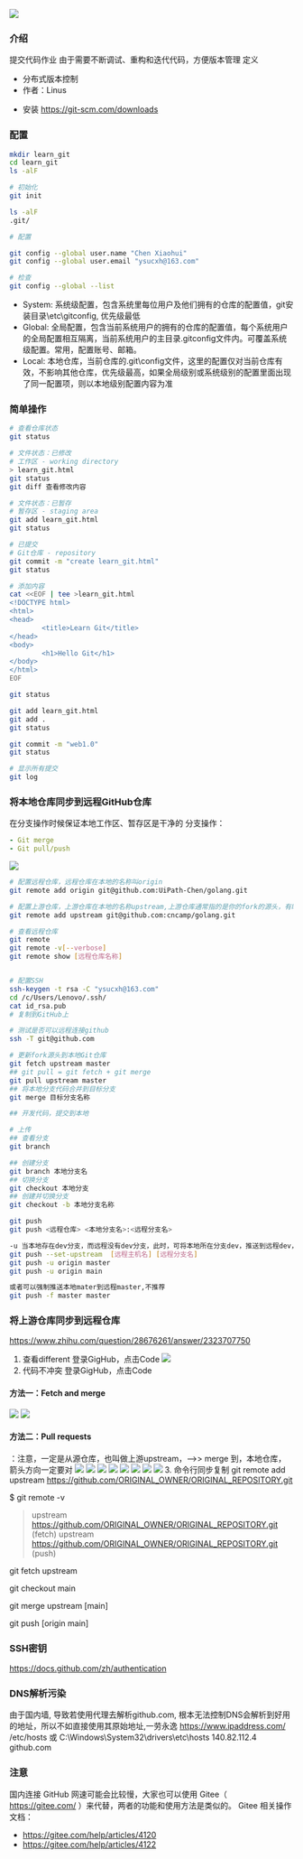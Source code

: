 ![](2023-09-24-11-47-32.png)
### 介绍
提交代码作业
由于需要不断调试、重构和迭代代码，方便版本管理
定义
- 分布式版本控制
- 作者：Linus
* 安装
https://git-scm.com/downloads
### 配置
```bash
mkdir learn_git
cd learn_git
ls -alF

# 初始化
git init

ls -alF
.git/

# 配置

git config --global user.name "Chen Xiaohui"
git config --global user.email "ysucxh@163.com"

# 检查
git config --global --list
```
* System: 系统级配置，包含系统里每位用户及他们拥有的仓库的配置值，git安装目录\etc\gitconfig, 优先级最低
* Global: 全局配置，包含当前系统用户的拥有的仓库的配置值，每个系统用户的全局配置相互隔离，当前系统用户的主目录\.gitconfig文件内。可覆盖系统级配置。常用，配置账号、邮箱。
* Local: 本地仓库，当前仓库的.git\config文件，这里的配置仅对当前仓库有效，不影响其他仓库，优先级最高，如果全局级别或系统级别的配置里面出现了同一配置项，则以本地级别配置内容为准
### 简单操作
```bash
# 查看仓库状态
git status

# 文件状态：已修改
# 工作区 - working directory
> learn_git.html
git status
git diff 查看修改内容

# 文件状态：已暂存
# 暂存区 - staging area
git add learn_git.html
git status

# 已提交
# Git仓库 - repository
git commit -m "create learn_git.html"
git status

# 添加内容
cat <<EOF | tee >learn_git.html
<!DOCTYPE html>
<html>
<head>
        <title>Learn Git</title>
</head>
<body>
        <h1>Hello Git</h1>
</body>
</html>
EOF

git status

git add learn_git.html
git add .
git status

git commit -m "web1.0"
git status

# 显示所有提交
git log
```
### 将本地仓库同步到远程GitHub仓库
在分支操作时候保证本地工作区、暂存区是干净的
分支操作：
```yaml
- Git merge
- Git pull/push
```
![](pic/2023-09-24-11-48-27.png)

```bash
# 配置远程仓库，远程仓库在本地的名称叫origin
git remote add origin git@github.com:UiPath-Chen/golang.git

# 配置上游仓库，上游仓库在本地的名称upstream,上游仓库通常指的是你的fork的源头，有时候，那个源头有修改，需要更新现有的代码。
git remote add upstream git@github.com:cncamp/golang.git

# 查看远程仓库
git remote
git remote -v[--verbose]
git remote show [远程仓库名称]


# 配置SSH
ssh-keygen -t rsa -C "ysucxh@163.com"
cd /c/Users/Lenovo/.ssh/
cat id_rsa.pub
# 复制到GitHub上

# 测试是否可以远程连接github
ssh -T git@github.com

# 更新fork源头到本地Git仓库
git fetch upstream master
## git pull = git fetch + git merge
git pull upstream master
## 将本地分支代码合并到目标分支
git merge 目标分支名称

## 开发代码，提交到本地

# 上传
## 查看分支
git branch

## 创建分支
git branch 本地分支名
## 切换分支
git checkout 本地分支
## 创建并切换分支
git checkout -b 本地分支名称

git push
git push <远程仓库> <本地分支名>:<远程分支名>

-u 当本地存在dev分支，而远程没有dev分支，此时，可将本地所在分支dev，推送到远程dev，如果远程没有dev，创建一个
git push --set-upstream  [远程主机名] [远程分支名]
git push -u origin master
git push -u origin main

或者可以强制推送本地mater到远程master,不推荐
git push -f master master
```
### 将上游仓库同步到远程仓库
https://www.zhihu.com/question/28676261/answer/2323707750
1. 查看different
登录GigHub，点击Code
![](pic/2023-09-24-11-48-52.png)
2. 代码不冲突
登录GigHub，点击Code
#### 方法一：Fetch and merge
![](pic/2023-09-24-11-49-04.png)
![](pic/2023-09-24-11-49-12.png)
#### 方法二：Pull requests
：注意，一定是从源仓库，也叫做上游upstream，-->> merge 到，本地仓库，箭头方向一定要对
![](pic/2023-09-24-11-49-27.png)
![](pic/2023-09-24-11-49-35.png)
![](pic/2023-09-24-11-49-43.png)
![](pic/2023-09-24-11-49-51.png)
![](pic/2023-09-24-11-49-59.png)
![](pic/2023-09-24-11-50-07.png)
![](pic/2023-09-24-11-50-14.png)
![](pic/2023-09-24-11-50-21.png)
3. 命令行同步复制
git remote add upstream https://github.com/ORIGINAL_OWNER/ORIGINAL_REPOSITORY.git

$ git remote -v
> upstream  https://github.com/ORIGINAL_OWNER/ORIGINAL_REPOSITORY.git (fetch)
> upstream  https://github.com/ORIGINAL_OWNER/ORIGINAL_REPOSITORY.git (push)

git fetch upstream

git checkout main

git merge upstream [main]

git push [origin main]



### SSH密钥
https://docs.github.com/zh/authentication
### DNS解析污染
由于国内墙, 导致若使用代理去解析github.com, 根本无法控制DNS会解析到好用的地址，所以不如直接使用其原始地址,一劳永逸
https://www.ipaddress.com/
 /etc/hosts 或 C:\Windows\System32\drivers\etc\hosts
140.82.112.4 github.com
### 注意
国内连接 GitHub 网速可能会比较慢，大家也可以使用 Gitee（ https://gitee.com/ ）来代替，两者的功能和使用方法是类似的。
Gitee 相关操作文档：
-  https://gitee.com/help/articles/4120
-  https://gitee.com/help/articles/4122